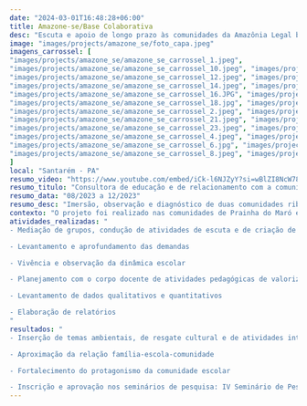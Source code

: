 ```yaml
---
date: "2024-03-01T16:48:28+06:00"
title: Amazone-se/Base Colaborativa
desc: "Escuta e apoio de longo prazo às comunidades da Amazônia Legal brasileira"
image: "images/projects/amazone_se/foto_capa.jpeg"
imagens_carrossel: [
"images/projects/amazone_se/amazone_se_carrossel_1.jpeg", 
"images/projects/amazone_se/amazone_se_carrossel_10.jpeg", "images/projects/amazone_se/amazone_se_carrossel_11.jpeg", 
"images/projects/amazone_se/amazone_se_carrossel_12.jpeg", "images/projects/amazone_se/amazone_se_carrossel_13.jpeg", 
"images/projects/amazone_se/amazone_se_carrossel_14.jpeg", "images/projects/amazone_se/amazone_se_carrossel_15.jpeg", 
"images/projects/amazone_se/amazone_se_carrossel_16.JPG", "images/projects/amazone_se/amazone_se_carrossel_17.jpg", 
"images/projects/amazone_se/amazone_se_carrossel_18.jpg", "images/projects/amazone_se/amazone_se_carrossel_19.jpg", 
"images/projects/amazone_se/amazone_se_carrossel_2.jpeg", "images/projects/amazone_se/amazone_se_carrossel_20.jpg", 
"images/projects/amazone_se/amazone_se_carrossel_21.jpeg", "images/projects/amazone_se/amazone_se_carrossel_22.jpeg", 
"images/projects/amazone_se/amazone_se_carrossel_23.jpeg", "images/projects/amazone_se/amazone_se_carrossel_3.jpeg", 
"images/projects/amazone_se/amazone_se_carrossel_4.jpeg", "images/projects/amazone_se/amazone_se_carrossel_5.jpg", 
"images/projects/amazone_se/amazone_se_carrossel_6.jpg", "images/projects/amazone_se/amazone_se_carrossel_7.jpg", 
"images/projects/amazone_se/amazone_se_carrossel_8.jpeg", "images/projects/amazone_se/amazone_se_carrossel_9.jpeg"
]
local: "Santarém - PA"
resumo_video: "https://www.youtube.com/embed/iCk-l6NJZyY?si=wBlZI8NcW78CQOJQ"
resumo_titulo: "Consultora de educação e de relacionamento com a comunidade"
resumo_data: "08/2023 a 12/2023"
resumo_desc: "Imersão, observação e diagnóstico de duas comunidades ribeirinhas e de duas escolas públicas durante a Vivência de Educação Amazone-se para a elaboração de um projeto educacional colaborativo alinhado às demandas e aos aspectos culturais e sociais do território."
contexto: "O projeto foi realizado nas comunidades de Prainha do Maró e Maripá, localizadas na Reserva Extrativista (RESEX) Tapajós-Arapiuns, no Pará. A RESEX Tapajós-Arapiuns é caracterizada como uma Unidade de Conservação (UC) do Governo Federal e foi criada em 1998, após 20 anos de luta da população para proteger: 1) o modo de vida tradicional ribeirinho e indígena, 2) o território e 3) a floresta Amazônica (ICMBio, 2023). A RESEX possui uma área de 647.610 hectares, 75 comunidades e 18 mil moradores/as, que vivem da agricultura familiar, da criação de animais de pequeno porte, da pesca e do turismo de base (ICMBio, 2022)."
atividades_realizadas: "
- Mediação de grupos, condução de atividades de escuta e de criação de vínculo

- Levantamento e aprofundamento das demandas

- Vivência e observação da dinâmica escolar

- Planejamento com o corpo docente de atividades pedagógicas de valorização ambiental, cultural e social

- Levantamento de dados qualitativos e quantitativos

- Elaboração de relatórios
"
resultados: "
- Inserção de temas ambientais, de resgate cultural e de atividades intergeracionais nas propostas pedagógicas desenvolvidas com os/as alunos/as, tais quais: a produção de papel artesanal, o ensino do alfabeto através da inicial de nomes de frutas, de plantas e de animais da região e a realização de oficinas de artesanato aos estudantes ministradas pelos/as comunitários/as

- Aproximação da relação família-escola-comunidade

- Fortalecimento do protagonismo da comunidade escolar

- Inscrição e aprovação nos seminários de pesquisa: IV Seminário de Pesquisa da Floresta Nacional do Tapajós e II Seminário de Pesquisa da Reserva Extrativista Tapajós-Arapiuns"
---
```






